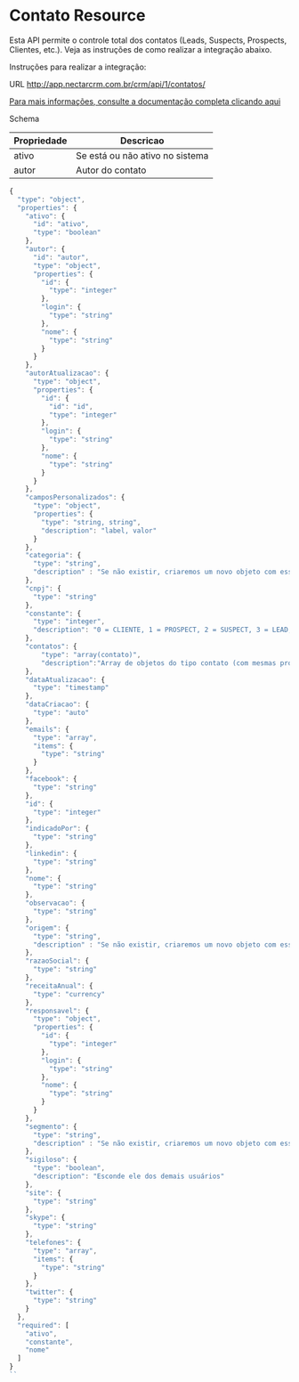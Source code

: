 # Contato Resource

Esta API permite o controle total dos contatos (Leads, Suspects, Prospects, Clientes, etc.). Veja as instruções de como realizar a integração abaixo.

Instruções para realizar a integração:

URL
http://app.nectarcrm.com.br/crm/api/1/contatos/

[Para mais informações, consulte a documentação completa clicando aqui](http://docs.nectarcrm.apiary.io)

Schema

Propriedade | Descricao
------------ | -------------
ativo | Se está ou não ativo no sistema
autor | Autor do contato

```js
{
  "type": "object",
  "properties": {
    "ativo": {
      "id": "ativo",
      "type": "boolean"
    },
    "autor": {
      "id": "autor",
      "type": "object",
      "properties": {
        "id": {
          "type": "integer"
        },
        "login": {
          "type": "string"
        },
        "nome": {
          "type": "string"
        }
      }
    },
    "autorAtualizacao": {
      "type": "object",
      "properties": {
        "id": {
          "id": "id",
          "type": "integer"
        },
        "login": {
          "type": "string"
        },
        "nome": {
          "type": "string"
        }
      }
    },
    "camposPersonalizados": {
      "type": "object",
      "properties": {
        "type": "string, string",
        "description": "label, valor"
      }
    },
    "categoria": {
      "type": "string",
      "description" : "Se não existir, criaremos um novo objeto com esse nome."
    },
    "cnpj": {
      "type": "string"
    },
    "constante": {
      "type": "integer",
      "description": "0 = CLIENTE, 1 = PROSPECT, 2 = SUSPECT, 3 = LEAD, 4 = CONTATO_RELACIONADO, 5 = DESCARTADO"
    },
    "contatos": {
        "type": "array(contato)",
        "description":"Array de objetos do tipo contato (com mesmas propriedades desse schema Contato)"
    },
    "dataAtualizacao": {
      "type": "timestamp"
    },
    "dataCriacao": {
      "type": "auto"
    },
    "emails": {
      "type": "array",
      "items": {
        "type": "string"
      }
    },
    "facebook": {
      "type": "string"
    },
    "id": {
      "type": "integer"
    },
    "indicadoPor": {
      "type": "string"
    },
    "linkedin": {
      "type": "string"
    },
    "nome": {
      "type": "string"
    },
    "observacao": {
      "type": "string"
    },
    "origem": {
      "type": "string",
      "description" : "Se não existir, criaremos um novo objeto com esse nome."
    },
    "razaoSocial": {
      "type": "string"
    },
    "receitaAnual": {
      "type": "currency"
    },
    "responsavel": {
      "type": "object",
      "properties": {
        "id": {
          "type": "integer"
        },
        "login": {
          "type": "string"
        },
        "nome": {
          "type": "string"
        }
      }
    },
    "segmento": {
      "type": "string",
      "description" : "Se não existir, criaremos um novo objeto com esse nome."
    },
    "sigiloso": {
      "type": "boolean",
      "description": "Esconde ele dos demais usuários"
    },
    "site": {
      "type": "string"
    },
    "skype": {
      "type": "string"
    },
    "telefones": {
      "type": "array",
      "items": {
        "type": "string"
      }
    },
    "twitter": {
      "type": "string"
    }
  },
  "required": [
    "ativo",
    "constante",
    "nome"
  ]
}
``